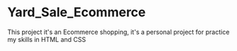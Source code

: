 # Yard_Sale_Ecommerce
This project it's an Ecommerce shopping, it's a personal project for practice my skills in HTML and CSS
